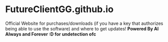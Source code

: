 # FutureClientGG.github.io
Official Website for purchases/downloads (if you have a key that authorizes being able to use the software) and where to get updates!
**Powered By AI Always and Forever :D for undetection ofc**
